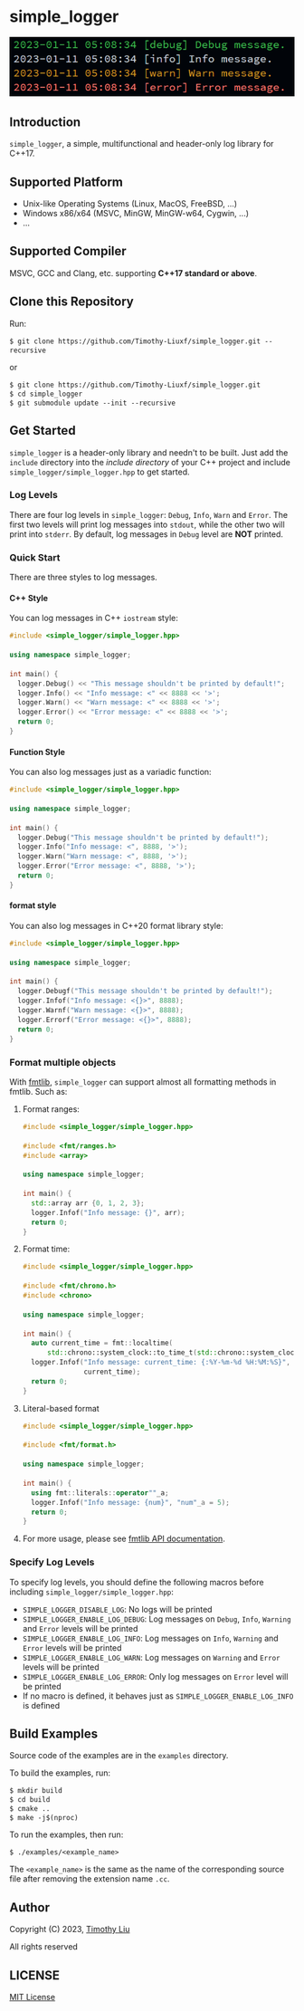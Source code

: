 # simple_logger

![display](./assets/display.png)

## Introduction

`simple_logger`, a simple, multifunctional and header-only log library for C++17.

## Supported Platform

+ Unix-like Operating Systems (Linux, MacOS, FreeBSD, ...)
+ Windows x86/x64 (MSVC, MinGW, MinGW-w64, Cygwin, ...)
+ ...

## Supported Compiler

MSVC, GCC and Clang, etc. supporting **C++17 standard or above**.

## Clone this Repository

Run:

```shell
$ git clone https://github.com/Timothy-Liuxf/simple_logger.git --recursive
```

or

```shell
$ git clone https://github.com/Timothy-Liuxf/simple_logger.git
$ cd simple_logger
$ git submodule update --init --recursive
```

## Get Started

`simple_logger` is a header-only library and needn't to be built. Just add the `include` directory into the *include directory* of your C++ project and include `simple_logger/simple_logger.hpp` to get started.

### Log Levels

There are four log levels in `simple_logger`: `Debug`, `Info`, `Warn` and `Error`. The first two levels will print log messages into `stdout`, while the other two will print into `stderr`. By default, log messages in `Debug` level are **NOT** printed.

### Quick Start

There are three styles to log messages.

#### C++ Style

You can log messages in C++ `iostream` style:

```c++
#include <simple_logger/simple_logger.hpp>

using namespace simple_logger;

int main() {
  logger.Debug() << "This message shouldn't be printed by default!";
  logger.Info() << "Info message: <" << 8888 << '>';
  logger.Warn() << "Warn message: <" << 8888 << '>';
  logger.Error() << "Error message: <" << 8888 << '>';
  return 0;
}
```

#### Function Style

You can also log messages just as a variadic function:

```c++
#include <simple_logger/simple_logger.hpp>

using namespace simple_logger;

int main() {
  logger.Debug("This message shouldn't be printed by default!");
  logger.Info("Info message: <", 8888, '>');
  logger.Warn("Warn message: <", 8888, '>');
  logger.Error("Error message: <", 8888, '>');
  return 0;
}
```

#### format style

You can also log messages in C++20 format library style:

```c++
#include <simple_logger/simple_logger.hpp>

using namespace simple_logger;

int main() {
  logger.Debugf("This message shouldn't be printed by default!");
  logger.Infof("Info message: <{}>", 8888);
  logger.Warnf("Warn message: <{}>", 8888);
  logger.Errorf("Error message: <{}>", 8888);
  return 0;
}
```

### Format multiple objects

With [fmtlib](https://github.com/fmtlib/fmt), `simple_logger` can support almost all formatting methods in fmtlib. Such as:

1. Format ranges:

   ```c++
   #include <simple_logger/simple_logger.hpp>
   
   #include <fmt/ranges.h>
   #include <array>
   
   using namespace simple_logger;
   
   int main() {
     std::array arr {0, 1, 2, 3};
     logger.Infof("Info message: {}", arr);
     return 0;
   }
   ```

2. Format time:

   ```c++
   #include <simple_logger/simple_logger.hpp>
   
   #include <fmt/chrono.h>
   #include <chrono>
   
   using namespace simple_logger;
   
   int main() {
     auto current_time = fmt::localtime(
         std::chrono::system_clock::to_time_t(std::chrono::system_clock::now()));
     logger.Infof("Info message: current_time: {:%Y-%m-%d %H:%M:%S}",
                  current_time);
     return 0;
   }
   ```

3. Literal-based format

   ```c++
   #include <simple_logger/simple_logger.hpp>
   
   #include <fmt/format.h>
   
   using namespace simple_logger;
   
   int main() {
     using fmt::literals::operator""_a;
     logger.Infof("Info message: {num}", "num"_a = 5);
     return 0;
   }
   ```

4. For more usage, please see [fmtlib API documentation](https://fmt.dev/latest/api.html).

### Specify Log Levels

To specify log levels, you should define the following macros before including `simple_logger/simple_logger.hpp`:

+ `SIMPLE_LOGGER_DISABLE_LOG`: No logs will be printed
+ `SIMPLE_LOGGER_ENABLE_LOG_DEBUG`: Log messages on `Debug`, `Info`, `Warning` and `Error` levels will be printed
+ `SIMPLE_LOGGER_ENABLE_LOG_INFO`: Log messages on `Info`, `Warning` and `Error` levels will be printed
+ `SIMPLE_LOGGER_ENABLE_LOG_WARN`: Log messages on `Warning` and `Error` levels will be printed
+ `SIMPLE_LOGGER_ENABLE_LOG_ERROR`: Only log messages on `Error` level will be printed
+ If no macro is defined, it behaves just as `SIMPLE_LOGGER_ENABLE_LOG_INFO` is defined

## Build Examples

Source code of the examples are in the `examples` directory.

To build the examples, run:

```shell
$ mkdir build
$ cd build
$ cmake ..
$ make -j$(nproc)
```

To run the examples, then run:

```shell
$ ./examples/<example_name>
```

The `<example_name>` is the same as the name of the corresponding source file after removing the extension name `.cc`.

## Author

Copyright (C) 2023, [Timothy Liu](https://github.com/Timothy-Liuxf)

All rights reserved

## LICENSE

[MIT License](https://github.com/Timothy-Liuxf/simple_logger/blob/master/LICENSE.txt)
